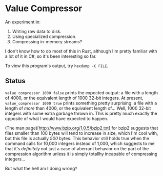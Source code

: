 Value Compressor
================

An experiment in:

1. Writing raw data to disk.
2. Using specialized compression.
3. Compressing in-memory streams?

I don't know how to do most of this in Rust, although I'm pretty familiar with a lot of it in C#, so it's been interesting so far.

To view this program's output, try `hexdump -C FILE`.

## Status

`value_compressor 1000 false` prints the expected output: a file with a length of 4000, or the equivalent length of 1000 32-bit integers. At present, `value_compressor 1000 true` prints something pretty surprising: a file with a length of *more* than 4000, or the equivalent length of... Well, 1000 32-bit integers with some extra garbage thrown in. This is pretty much exactly the opposite of what I would have expected to happen.

(The man page)[http://www.bzip.org/1.0.5/bzip2.txt] for bzip2 suggests that files smaller than 100 bytes will tend to increase in size, which I'm cool with, but this file is actually *500* bytes. This behavior still holds true when the command calls for 10,000 integers instead of 1,000, which suggests to me that it's *definitely* not just a case of aberrant behavior on the part of the compression algorithm unless it is simply totallhy incapable of compressing integers...

But what the hell am I doing wrong?
